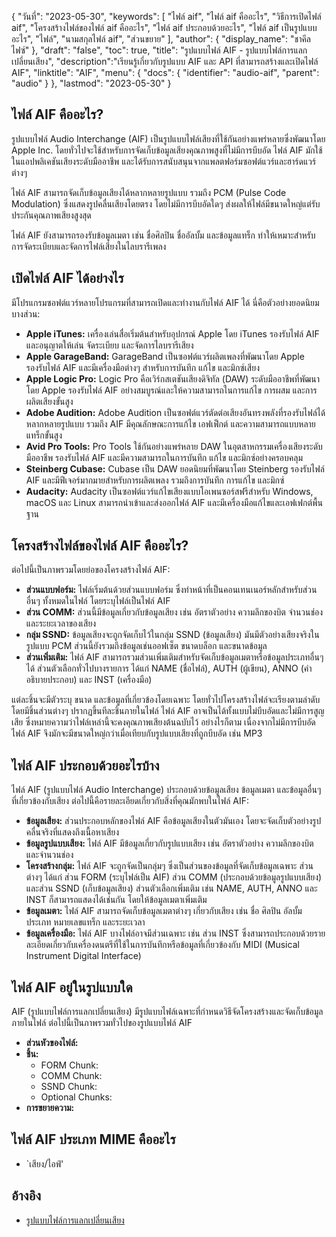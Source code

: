 {
"วันที่": "2023-05-30",
  "keywords": [
"ไฟล์ aif",
"ไฟล์ aif คืออะไร",
"วิธีการเปิดไฟล์ aif",
"โครงสร้างไฟล์ของไฟล์ aif คืออะไร",
"ไฟล์ aif ประกอบด้วยอะไร",
"ไฟล์ aif เป็นรูปแบบอะไร",
"ไฟล์",
"นามสกุลไฟล์ aif",
"ส่วนขยาย"
],
  "author": {
"display_name": "ชาคีล ไฟซ์"
},
"draft": "false",
"toc": true,
"title": "รูปแบบไฟล์ AIF - รูปแบบไฟล์การแลกเปลี่ยนเสียง",
  "description":"เรียนรู้เกี่ยวกับรูปแบบ AIF และ API ที่สามารถสร้างและเปิดไฟล์ AIF",
"linktitle": "AIF",
  "menu": {
    "docs": {
      "identifier": "audio-aif",
      "parent": "audio"
}
},
"lastmod": "2023-05-30"
}

## ไฟล์ AIF คืออะไร?

รูปแบบไฟล์ Audio Interchange (AIF) เป็นรูปแบบไฟล์เสียงที่ใช้กันอย่างแพร่หลายซึ่งพัฒนาโดย Apple Inc. โดยทั่วไปจะใช้สำหรับการจัดเก็บข้อมูลเสียงคุณภาพสูงที่ไม่มีการบีบอัด ไฟล์ AIF มักใช้ในแอปพลิเคชันเสียงระดับมืออาชีพ และได้รับการสนับสนุนจากแพลตฟอร์มซอฟต์แวร์และฮาร์ดแวร์ต่างๆ

ไฟล์ AIF สามารถจัดเก็บข้อมูลเสียงได้หลากหลายรูปแบบ รวมถึง PCM (Pulse Code Modulation) ซึ่งแสดงรูปคลื่นเสียงโดยตรง โดยไม่มีการบีบอัดใดๆ ส่งผลให้ไฟล์มีขนาดใหญ่แต่รับประกันคุณภาพเสียงสูงสุด

ไฟล์ AIF ยังสามารถรองรับข้อมูลเมตา เช่น ชื่อศิลปิน ชื่ออัลบั้ม และข้อมูลแทร็ก ทำให้เหมาะสำหรับการจัดระเบียบและจัดการไฟล์เสียงในไลบรารีเพลง

## เปิดไฟล์ AIF ได้อย่างไร

มีโปรแกรมซอฟต์แวร์หลายโปรแกรมที่สามารถเปิดและทำงานกับไฟล์ AIF ได้ นี่คือตัวอย่างยอดนิยมบางส่วน:

- **Apple iTunes:** เครื่องเล่นสื่อเริ่มต้นสำหรับอุปกรณ์ Apple โดย iTunes รองรับไฟล์ AIF และอนุญาตให้เล่น จัดระเบียบ และจัดการไลบรารีเสียง
- **Apple GarageBand:** GarageBand เป็นซอฟต์แวร์ผลิตเพลงที่พัฒนาโดย Apple รองรับไฟล์ AIF และมีเครื่องมือต่างๆ สำหรับการบันทึก แก้ไข และมิกซ์เสียง
- **Apple Logic Pro:** Logic Pro คือเวิร์กสเตชันเสียงดิจิทัล (DAW) ระดับมืออาชีพที่พัฒนาโดย Apple รองรับไฟล์ AIF อย่างสมบูรณ์และให้ความสามารถในการแก้ไข การผสม และการผลิตเสียงขั้นสูง
- **Adobe Audition:** Adobe Audition เป็นซอฟต์แวร์ตัดต่อเสียงอันทรงพลังที่รองรับไฟล์ได้หลากหลายรูปแบบ รวมถึง AIF มีคุณลักษณะการแก้ไข เอฟเฟ็กต์ และความสามารถแบบหลายแทร็กขั้นสูง
- **Avid Pro Tools:** Pro Tools ใช้กันอย่างแพร่หลาย DAW ในอุตสาหกรรมเครื่องเสียงระดับมืออาชีพ รองรับไฟล์ AIF และมีความสามารถในการบันทึก แก้ไข และมิกซ์อย่างครอบคลุม
- **Steinberg Cubase:** Cubase เป็น DAW ยอดนิยมที่พัฒนาโดย Steinberg รองรับไฟล์ AIF และมีฟีเจอร์มากมายสำหรับการผลิตเพลง รวมถึงการบันทึก การแก้ไข และมิกซ์
- **Audacity:** Audacity เป็นซอฟต์แวร์แก้ไขเสียงแบบโอเพนซอร์สฟรีสำหรับ Windows, macOS และ Linux สามารถนำเข้าและส่งออกไฟล์ AIF และมีเครื่องมือแก้ไขและเอฟเฟกต์พื้นฐาน

## โครงสร้างไฟล์ของไฟล์ AIF คืออะไร?

ต่อไปนี้เป็นภาพรวมโดยย่อของโครงสร้างไฟล์ AIF:

- **ส่วนแบบฟอร์ม:** ไฟล์เริ่มต้นด้วยส่วนแบบฟอร์ม ซึ่งทำหน้าที่เป็นคอนเทนเนอร์หลักสำหรับส่วนอื่นๆ ทั้งหมดในไฟล์ โดยระบุไฟล์เป็นไฟล์ AIF
- **ส่วน COMM:** ส่วนนี้มีข้อมูลเกี่ยวกับข้อมูลเสียง เช่น อัตราตัวอย่าง ความลึกของบิต จำนวนช่อง และระยะเวลาของเสียง
- **กลุ่ม SSND:** ข้อมูลเสียงจะถูกจัดเก็บไว้ในกลุ่ม SSND (ข้อมูลเสียง) มันมีตัวอย่างเสียงจริงในรูปแบบ PCM ส่วนนี้ยังรวมถึงข้อมูลเช่นออฟเซ็ต ขนาดบล็อก และขนาดข้อมูล
- **ส่วนเพิ่มเติม:** ไฟล์ AIF สามารถรวมส่วนเพิ่มเติมสำหรับจัดเก็บข้อมูลเมตาหรือข้อมูลประเภทอื่นๆ ได้ ส่วนตัวเลือกทั่วไปบางรายการ ได้แก่ NAME (ชื่อไฟล์), AUTH (ผู้เขียน), ANNO (คำอธิบายประกอบ) และ INST (เครื่องมือ)

แต่ละชิ้นจะมีตัวระบุ ขนาด และข้อมูลที่เกี่ยวข้องโดยเฉพาะ โดยทั่วไปโครงสร้างไฟล์จะเรียงตามลำดับ โดยมีชิ้นส่วนต่างๆ ปรากฏขึ้นทีละชิ้นภายในไฟล์ ไฟล์ AIF อาจเป็นได้ทั้งแบบไม่บีบอัดและไม่มีการสูญเสีย ซึ่งหมายความว่าไฟล์เหล่านี้จะคงคุณภาพเสียงต้นฉบับไว้ อย่างไรก็ตาม เนื่องจากไม่มีการบีบอัด ไฟล์ AIF จึงมักจะมีขนาดใหญ่กว่าเมื่อเทียบกับรูปแบบเสียงที่ถูกบีบอัด เช่น MP3

## ไฟล์ AIF ประกอบด้วยอะไรบ้าง

ไฟล์ AIF (รูปแบบไฟล์ Audio Interchange) ประกอบด้วยข้อมูลเสียง ข้อมูลเมตา และข้อมูลอื่นๆ ที่เกี่ยวข้องกับเสียง ต่อไปนี้คือรายละเอียดเกี่ยวกับสิ่งที่คุณมักพบในไฟล์ AIF:

- **ข้อมูลเสียง:** ส่วนประกอบหลักของไฟล์ AIF คือข้อมูลเสียงในตัวมันเอง โดยจะจัดเก็บตัวอย่างรูปคลื่นจริงที่แสดงถึงเนื้อหาเสียง
- **ข้อมูลรูปแบบเสียง:** ไฟล์ AIF มีข้อมูลเกี่ยวกับรูปแบบเสียง เช่น อัตราตัวอย่าง ความลึกของบิต และจำนวนช่อง
- **โครงสร้างกลุ่ม:** ไฟล์ AIF จะถูกจัดเป็นกลุ่มๆ ซึ่งเป็นส่วนของข้อมูลที่จัดเก็บข้อมูลเฉพาะ ส่วนต่างๆ ได้แก่ ส่วน FORM (ระบุไฟล์เป็น AIF) ส่วน COMM (ประกอบด้วยข้อมูลรูปแบบเสียง) และส่วน SSND (เก็บข้อมูลเสียง) ส่วนตัวเลือกเพิ่มเติม เช่น NAME, AUTH, ANNO และ INST ก็สามารถแสดงได้เช่นกัน โดยให้ข้อมูลเมตาเพิ่มเติม
- **ข้อมูลเมตา:** ไฟล์ AIF สามารถจัดเก็บข้อมูลเมตาต่างๆ เกี่ยวกับเสียง เช่น ชื่อ ศิลปิน อัลบั้ม ประเภท หมายเลขแทร็ก และระยะเวลา
- **ข้อมูลเครื่องมือ:** ไฟล์ AIF บางไฟล์อาจมีส่วนเฉพาะ เช่น ส่วน INST ซึ่งสามารถประกอบด้วยรายละเอียดเกี่ยวกับเครื่องดนตรีที่ใช้ในการบันทึกหรือข้อมูลที่เกี่ยวข้องกับ MIDI (Musical Instrument Digital Interface)

## ไฟล์ AIF อยู่ในรูปแบบใด

AIF (รูปแบบไฟล์การแลกเปลี่ยนเสียง) มีรูปแบบไฟล์เฉพาะที่กำหนดวิธีจัดโครงสร้างและจัดเก็บข้อมูลภายในไฟล์ ต่อไปนี้เป็นภาพรวมทั่วไปของรูปแบบไฟล์ AIF

- **ส่วนหัวของไฟล์:**
- **ชิ้น:**
  - FORM Chunk:
  - COMM Chunk:
  - SSND Chunk:
  - Optional Chunks:
- **การขยายความ:**

## ไฟล์ AIF ประเภท MIME คืออะไร

- `เสียง/ไอฟ์'

## อ้างอิง
* [รูปแบบไฟล์การแลกเปลี่ยนเสียง](https://en.wikipedia.org/wiki/Audio_Interchange_File_Format)

